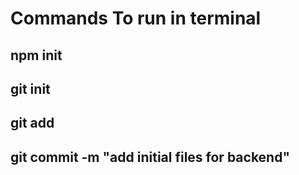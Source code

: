 # Commands To run in terminal
## npm init
## git init
## git add
## git commit -m "add initial files for backend"
